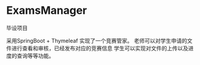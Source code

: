 # ExamsManager
毕设项目

采用SpringBoot + Thymeleaf 实现了一个竞赛管家。
老师可以对学生申请的文件进行查看和审核，已经发布对应的竞赛信息
学生可以实现对文件的上传以及进度的查询等等功能。
